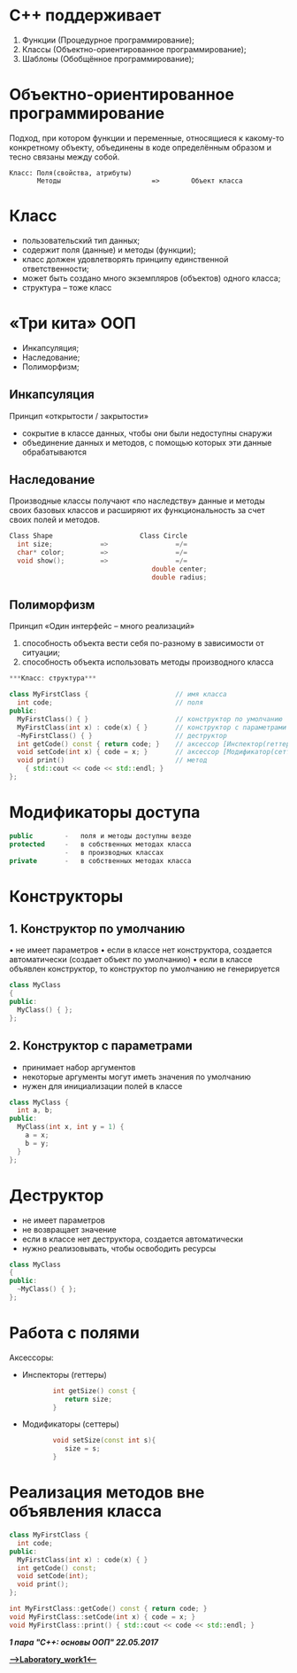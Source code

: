 C++ поддерживает
=====================

1. Функции (Процедурное программирование);
2. Классы  (Объектно-ориентированное программирование);
3. Шаблоны (Обобщённое программирование);

Объектно-ориентированное программирование
=====================

Подход, при котором функции и переменные, относящиеся к какому-то конкретному объекту, объединены в коде определённым образом и тесно связаны между собой.

```
Класс: Поля(свойства, атрибуты)
       Методы                       =>        Объект класса
```

Класс
=====================

* пользовательский тип данных;
* содержит поля (данные) и методы (функции);
* класс должен удовлетворять принципу единственной ответственности;
* может быть создано много экземпляров (объектов) одного класса;
* структура – тоже класс

«Три кита» ООП
=====================

* Инкапсуляция;
* Наследование;
* Полиморфизм;

Инкапсуляция
-----------------------------------

Принцип «открытости / закрытости»

* сокрытие в классе данных, чтобы они были недоступны снаружи
* объединение данных и методов, с помощью которых эти данные обрабатываются

Наследование
-----------------------------------
Производные классы получают «по наследству» данные и методы своих базовых классов и расширяют их функциональность за счет своих полей и методов.

```cpp
Class Shape                      Class Circle
  int size;            =>                 =/=
  char* color;         =>                 =/=
  void show();         =>                 =/=
                                    double center;
                                    double radius; 
```

Полиморфизм
-----------------------------------

Принцип «Один интерфейс – много реализаций»

1. способность объекта вести себя по-разному в зависимости от ситуации;
2. способность объекта использовать методы производного класса

```cpp
***Класс: структура***

class MyFirstClass {                      // имя класса
  int code;                               // поля
public:
  MyFirstClass() { }                      // конструктор по умолчанию
  MyFirstClass(int x) : code(x) { }       // конструктор с параметрами
  ~MyFirstClass() { }                     // деструктор
  int getCode() const { return code; }    // аксессор [Инспектор(геттер)]
  void setCode(int x) { code = x; }       // аксессор [Модификатор(сеттер)]
  void print()                            // метод
    { std::cout << code << std::endl; }
};
```

Модификаторы доступа
=====================
```cpp
public        -   поля и методы доступны везде
protected     -   в собственных методах класса
              -   в производных классах
private       -   в собственных методах класса
```

Конструкторы
=====================

**1. Конструктор по умолчанию**
-----------------------------------

• не имеет параметров
• если в классе нет конструктора, создается автоматически (создает объект по умолчанию)
• если в классе объявлен конструктор, то конструктор по умолчанию не генерируется

```cpp
class MyClass
{
public:
  MyClass() { };
};
```

**2. Конструктор с параметрами**
-----------------------------------

* принимает набор аргументов
* некоторые аргументы могут иметь значения по умолчанию
* нужен для инициализации полей в классе

```cpp
class MyClass {
  int a, b;
public:
  MyClass(int x, int y = 1) { 
    a = x; 
    b = y;
  } 
};
```

Деструктор
=====================

* не имеет параметров
* не возвращает значение
* если в классе нет деструктора, создается автоматически
* нужно реализовывать, чтобы освободить ресурсы

```cpp
class MyClass 
{
public:
  ~MyClass() { };
};
```

Работа с полями
=====================    

Аксессоры:
* Инспекторы (геттеры)

```cpp
           int getSize() const {
              return size;
           }
```

* Модификаторы (сеттеры)
```cpp
           void setSize(const int s){
              size = s;
           }
``` 

Реализация методов вне объявления класса
=====================

```cpp
class MyFirstClass {
  int code;
public:
  MyFirstClass(int x) : code(x) { }
  int getCode() const;
  void setCode(int);
  void print();
};

int MyFirstClass::getCode() const { return code; }
void MyFirstClass::setCode(int x) { code = x; }
void MyFirstClass::print() { std::cout << code << std::endl; }
```

***1 пара "С++: основы ООП" 22.05.2017***

[**-->Laboratory_work1<--**](https://github.com/SuvStreet/IT_Step_Cpp/tree/master/Laboratory_work/Work1)
